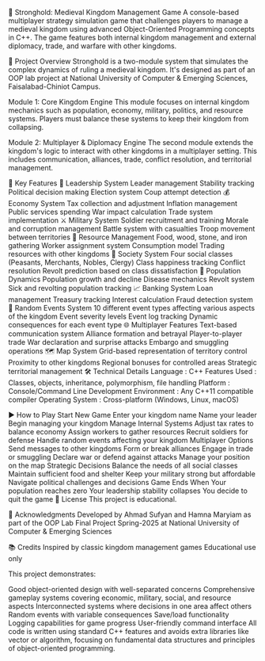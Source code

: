 🏰 Stronghold: Medieval Kingdom Management Game
A console-based multiplayer strategy simulation game that challenges players to manage a medieval kingdom using advanced Object-Oriented Programming concepts in C++. The game features both internal kingdom management and external diplomacy, trade, and warfare with other kingdoms.

📖 Project Overview
Stronghold is a two-module system that simulates the complex dynamics of ruling a medieval kingdom. It's designed as part of an OOP lab project at National University of Computer & Emerging Sciences, Faisalabad-Chiniot Campus.

Module 1: Core Kingdom Engine
This module focuses on internal kingdom mechanics such as population, economy, military, politics, and resource systems. Players must balance these systems to keep their kingdom from collapsing.

Module 2: Multiplayer & Diplomacy Engine
The second module extends the kingdom's logic to interact with other kingdoms in a multiplayer setting. This includes communication, alliances, trade, conflict resolution, and territorial management.

🧱 Key Features
🔑 Leadership System
Leader management
Stability tracking
Political decision making
Election system
Coup attempt detection
💰 Economy System
Tax collection and adjustment
Inflation management
Public services spending
War impact calculation
Trade system implementation
⚔️ Military System
Soldier recruitment and training
Morale and corruption management
Battle system with casualties
Troop movement between territories
🌾 Resource Management
Food, wood, stone, and iron gathering
Worker assignment system
Consumption model
Trading resources with other kingdoms
👥 Society System
Four social classes (Peasants, Merchants, Nobles, Clergy)
Class happiness tracking
Conflict resolution
Revolt prediction based on class dissatisfaction
🧬 Population Dynamics
Population growth and decline
Disease mechanics
Revolt system
Sick and revolting population tracking
📈 Banking System
Loan management
Treasury tracking
Interest calculation
Fraud detection system
🎲 Random Events System
10 different event types affecting various aspects of the kingdom
Event severity levels
Event log tracking
Dynamic consequences for each event type
🌐 Multiplayer Features
Text-based communication system
Alliance formation and betrayal
Player-to-player trade
War declaration and surprise attacks
Embargo and smuggling operations
🗺️ Map System
Grid-based representation of territory control
Proximity to other kingdoms
Regional bonuses for controlled areas
Strategic territorial management
🛠️ Technical Details
Language : C++
Features Used : Classes, objects, inheritance, polymorphism, file handling
Platform : Console/Command Line
Development Environment : Any C++11 compatible compiler
Operating System : Cross-platform (Windows, Linux, macOS)

▶️ How to Play
Start New Game
Enter your kingdom name
Name your leader
Begin managing your kingdom
Manage Internal Systems
Adjust tax rates to balance economy
Assign workers to gather resources
Recruit soldiers for defense
Handle random events affecting your kingdom
Multiplayer Options
Send messages to other kingdoms
Form or break alliances
Engage in trade or smuggling
Declare war or defend against attacks
Manage your position on the map
Strategic Decisions
Balance the needs of all social classes
Maintain sufficient food and shelter
Keep your military strong but affordable
Navigate political challenges and decisions
Game Ends When
Your population reaches zero
Your leadership stability collapses
You decide to quit the game
📜 License
This project is educational.

🤝 Acknowledgments
Developed by Ahmad Sufyan and Hamna Maryiam as part of the OOP Lab Final Project Spring-2025 at National University of Computer & Emerging Sciences

📚 Credits
Inspired by classic kingdom management games
Educational use only

This project demonstrates:

Good object-oriented design with well-separated concerns
Comprehensive gameplay systems covering economic, military, social, and resource aspects
Interconnected systems where decisions in one area affect others
Random events with variable consequences
Save/load functionality
Logging capabilities for game progress
User-friendly command interface
All code is written using standard C++ features and avoids extra libraries like vector or algorithm, focusing on fundamental data structures and principles of object-oriented programming.
